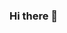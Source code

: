 ### Hi there 👋

<!--

Hey, I'm Will Barnard!

- 🔭 I’m currently working on learning to code
- 🌱 I’m currently learning Java
- 😄 Pronouns: he/him

